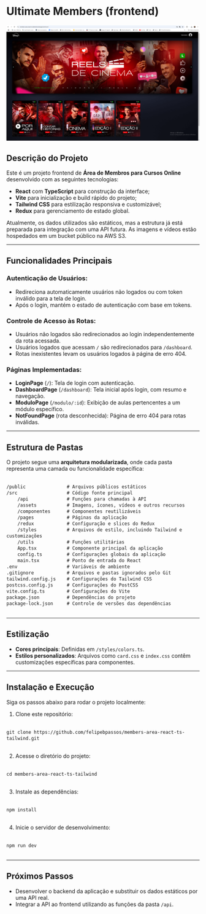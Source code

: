 # Ultimate Members (frontend)

![Interface da Aplicação](https://github.com/felipebpassos/felipebpassos/blob/main/print.png?raw=true)

## Descrição do Projeto

Este é um projeto frontend de **Área de Membros para Cursos Online** desenvolvido com as seguintes tecnologias:
- **React** com **TypeScript** para construção da interface;
- **Vite** para inicialização e build rápido do projeto;
- **Tailwind CSS** para estilização responsiva e customizável;
- **Redux** para gerenciamento de estado global.

Atualmente, os dados utilizados são estáticos, mas a estrutura já está preparada para integração com uma API futura. As imagens e vídeos estão hospedados em um bucket público na AWS S3.

---

## Funcionalidades Principais

### Autenticação de Usuários:
- Redireciona automaticamente usuários não logados ou com token inválido para a tela de login.
- Após o login, mantém o estado de autenticação com base em tokens.

### Controle de Acesso às Rotas:
- Usuários não logados são redirecionados ao login independentemente da rota acessada.
- Usuários logados que acessam `/` são redirecionados para `/dashboard`.
- Rotas inexistentes levam os usuários logados à página de erro 404.

### Páginas Implementadas:
- **LoginPage** (`/`): Tela de login com autenticação.
- **DashboardPage** (`/dashboard`): Tela inicial após login, com resumo e navegação.
- **ModuloPage** (`/modulo/:id`): Exibição de aulas pertencentes a um módulo específico.
- **NotFoundPage** (rota desconhecida): Página de erro 404 para rotas inválidas.

---

## Estrutura de Pastas

O projeto segue uma **arquitetura modularizada**, onde cada pasta representa uma camada ou funcionalidade específica:

<pre>
<code>
/public               # Arquivos públicos estáticos
/src                  # Código fonte principal
	/api           	  # Funções para chamadas à API
	/assets        	  # Imagens, ícones, vídeos e outros recursos
	/componentes   	  # Componentes reutilizáveis
	/pages         	  # Páginas da aplicação
	/redux         	  # Configuração e slices do Redux
	/styles        	  # Arquivos de estilo, incluindo Tailwind e customizações
	/utils         	  # Funções utilitárias
	App.tsx        	  # Componente principal da aplicação
	config.ts      	  # Configurações globais da aplicação
	main.tsx       	  # Ponto de entrada do React
.env                  # Variáveis de ambiente
.gitignore            # Arquivos e pastas ignorados pelo Git
tailwind.config.js    # Configurações do Tailwind CSS
postcss.config.js     # Configurações do PostCSS
vite.config.ts        # Configurações do Vite
package.json          # Dependências do projeto
package-lock.json     # Controle de versões das dependências
</code>
</pre>

---

## Estilização

- **Cores principais**: Definidas em `/styles/colors.ts`.
- **Estilos personalizados**: Arquivos como `card.css` e `index.css` contêm customizações específicas para componentes.

---

## Instalação e Execução

Siga os passos abaixo para rodar o projeto localmente:

1. Clone este repositório:
   
<pre>
<code>
git clone https://github.com/felipebpassos/members-area-react-ts-tailwind.git
</code>
</pre>

2. Acesse o diretório do projeto:

<pre>
<code>
cd members-area-react-ts-tailwind
</code>
</pre>

3. Instale as dependências:

<pre>
<code>
npm install
</code>
</pre>

4. Inicie o servidor de desenvolvimento:

<pre>
<code>
npm run dev
</code>
</pre>

---

## Próximos Passos

- Desenvolver o backend da aplicação e substituir os dados estáticos por uma API real.
- Integrar a API ao frontend utilizando as funções da pasta `/api`.

